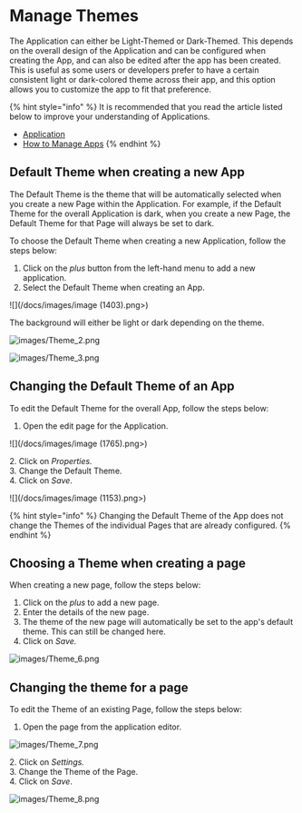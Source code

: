 # Manage Themes

The Application can either be Light-Themed or Dark-Themed. This depends on the overall design of the Application and can be configured when creating the App, and can also be edited after the app has been created. This is useful as some users or developers prefer to have a certain consistent light or dark-colored theme across their app, and this option allows you to customize the app to fit that preference.

{% hint style="info" %}
It is recommended that you read the article listed below to improve your understanding of Applications.

* [Application](../../concepts/application/)
* [How to Manage Apps](manage-apps.md)
{% endhint %}

## Default Theme when creating a new App

The Default Theme is the theme that will be automatically selected when you create a new Page within the Application. For example, if the Default Theme for the overall Application is dark, when you create a new Page, the Default Theme for that Page will always be set to dark.&#x20;

To choose the Default Theme when creating a new Application, follow the steps below:

1. Click on the _plus_ button from the left-hand menu to add a new application.
2. Select the Default Theme when creating an App.

![](/docs/images/image (1403).png>)

The background will either be light or dark depending on the theme.

![images/Theme_2.png](../images/Theme_2.png)

![images/Theme_3.png](../images/Theme_3.png)

## Changing the Default Theme of an App

To edit the Default Theme for the overall App, follow the steps below:

1. Open the edit page for the Application.

![](/docs/images/image (1765).png>)

&#x20;   2\. Click on _Properties._\
&#x20;   &#x33;_._ Change the Default Theme.\
&#x20;   4\. Click on _Save_.

![](/docs/images/image (1153).png>)

{% hint style="info" %}
Changing the Default Theme of the App does not change the Themes of the individual Pages that are already configured.&#x20;
{% endhint %}

## Choosing a Theme when creating a page

When creating a new page, follow the steps below:

1. Click on the _plus_ to add a new page.
2. Enter the details of the new page.
3. The theme of the new page will automatically be set to the app's default theme. This can still be changed here.
4. Click on _Save._

![images/Theme_6.png](../images/Theme_6.png)

## Changing the theme for a page&#x20;

To edit the Theme of an existing Page, follow the steps below:

1. Open the page from the application editor.

![images/Theme_7.png](../images/Theme_7.png)

&#x20;   2\.  Click on _Settings._\
&#x20;   3\. Change the Theme of the Page.\
&#x20;   4\. Click on _Save_.

![images/Theme_8.png](../images/Theme_8.png)













